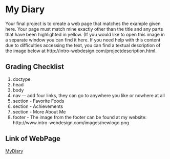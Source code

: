 <h1>My Diary</h1>

<p>Your final project is to create a web page that matches the example given here. Your page must match mine exactly other than the title and any parts that have been highlighted in yellow. (If you would like to open this image in a separate window you can find it here. If you need help with this content due to difficulties accessing the text, you can find a textual description of the image below at 
 http://intro-webdesign.com/projectdescription.html.</p>
  

<h2>Grading Checklist</h2>
  <ol>
<li>doctype</li>
<li>head</li>
<li>body</li>
<li>nav -- add four links, they can go to anywhere you like or nowhere at all</li>
<li>section - Favorite Foods</li>
<li>section - Achievements</li>
<li>section - More About Me</li>
<li> footer - The image from the footer can be found at my website: http://www.intro-webdesign.com/images/newlogo.png</li>
  </ol>

<h2>Link of WebPage</h2>
<a href="https://vaishnavi8055.github.io/MyDiary/" target="_blank">MyDiary</a>
